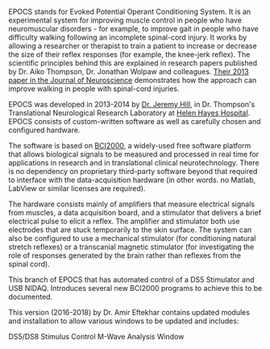 EPOCS stands for Evoked Potential Operant Conditioning System.  It is an experimental system for
improving muscle control in people who have neuromuscular disorders - for example, to improve gait
in people who have difficulty walking following an incomplete spinal-cord injury. It works by
allowing a researcher or therapist to train a patient to increase or decrease the size of their
reflex responses (for example, the knee-jerk reflex). The scientific principles behind this are
explained in research papers published by Dr. Aiko Thompson, Dr. Jonathan Wolpaw and colleagues.
[Their 2013 paper in the Journal of Neuroscience](http://jneurosci.org/content/33/6/2365)
demonstrates how the approach can improve walking in people with spinal-cord injuries.

EPOCS was developed in 2013-2014 by [Dr. Jeremy Hill](http://schalklab.org/jhill), in Dr. Thompson's
Translational Neurological Research Laboratory at [Helen Hayes Hospital](http://www.helenhayeshospital.org/).
EPOCS consists of custom-written software as well as carefully chosen and configured hardware.

The software is based on [BCI2000](http://bci2000.org), a widely-used free software platform that
allows biological signals to be measured and processed in real time for applications in research
and in translational clinical neurotechnology. There is no dependency on proprietary third-party
software beyond that required to interface with the data-acquisition hardware (in other words. no
Matlab, LabView or similar licenses are required).

The hardware consists mainly of amplifiers that measure electrical signals from muscles, a data
acquisition board, and a stimulator that delivers a brief electrical pulse to elicit a reflex. The
amplifier and stimulator both use electrodes that are stuck temporarily to the skin surface.  The
system can also be configured to use a mechanical stimulator (for conditioning natural stretch
reflexes) or a transcanial magnetic stimulator (for investigating the role of responses generated
by the brain rather than reflexes from the spinal cord).

This branch of EPOCS that has automated control of a DS5 Stimulator and USB NIDAQ.
Introduces several new BCI2000 programs to achieve this to be documented.

This version (2016-2018) by Dr. Amir Eftekhar contains updated modules and installation to allow various windows to be updated and includes: 

DS5/DS8 Stimulus Control
M-Wave Analysis Window